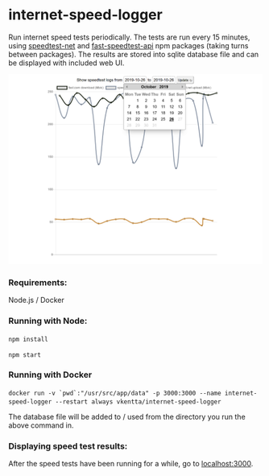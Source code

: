 # internet-speed-logger
Run internet speed tests periodically.
The tests are run every 15 minutes, using [speedtest-net](https://www.npmjs.com/package/speedtest-net) and [fast-speedtest-api](https://www.npmjs.com/package/fast-speedtest-api) npm packages (taking turns between packages). The results are stored into sqlite database file and can be displayed with included web UI.

![Internet speed history graph](screenshot.png)

### Requirements:
Node.js / Docker

### Running with Node:
``npm install``

``npm start``

### Running with Docker
``docker run -v `pwd`:"/usr/src/app/data" -p 3000:3000 --name internet-speed-logger --restart always vkentta/internet-speed-logger``

The database file will be added to / used from the directory you run the above command in.

### Displaying speed test results:
After the speed tests have been running for a while, go to [localhost:3000](http://localhost:3000).

